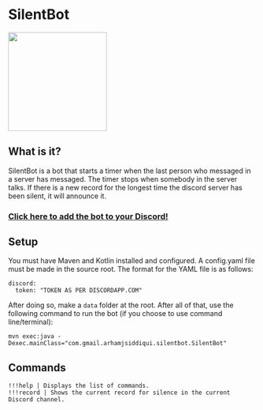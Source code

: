 # SilentBot
<p><img src="https://i.imgur.com/uEmGPsr.png" width="200" height="200" /></img></p>

## What is it?
SilentBot is a bot that starts a timer when the last person who messaged in a server has messaged. The timer stops when somebody in the server talks. If there is a new record for the longest time the discord server has been silent, it will announce it.

### [Click here to add the bot to your Discord!](https://tinyurl.com/AddSilentBot)

## Setup
You must have Maven and Kotlin installed and configured. A config.yaml file must be made in the source root. The format for the YAML file is as follows:
```
discord:
  token: "TOKEN AS PER DISCORDAPP.COM"
```
After doing so, make a `data` folder at the root. After all of that, use the following command to run the bot (if you choose to use command line/terminal):
```
mvn exec:java -Dexec.mainClass="com.gmail.arhamjsiddiqui.silentbot.SilentBot"
```

## Commands
```
!!!help | Displays the list of commands.
!!!record | Shows the current record for silence in the current Discord channel.
```
